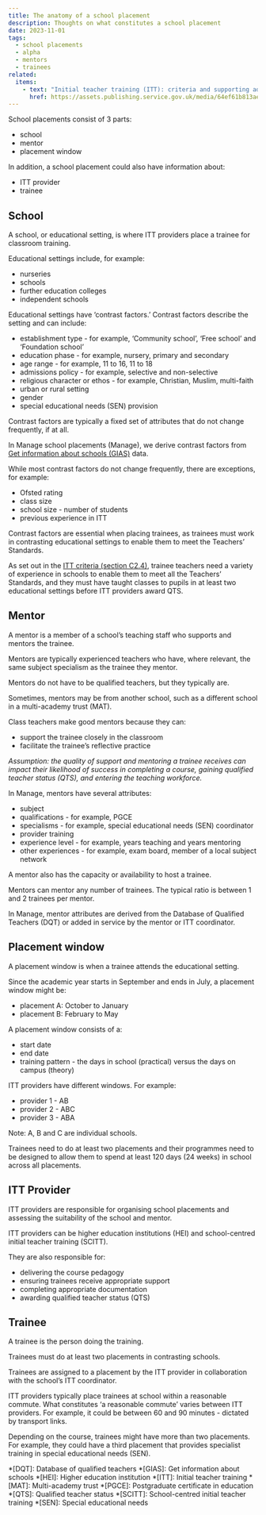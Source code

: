 ```yaml
---
title: The anatomy of a school placement
description: Thoughts on what constitutes a school placement
date: 2023-11-01
tags:
  - school placements
  - alpha
  - mentors
  - trainees
related:
  items:
    - text: "Initial teacher training (ITT): criteria and supporting advice (PDF)"
      href: https://assets.publishing.service.gov.uk/media/64ef61b813ae15000d6e30c1/Initial_teacher_training_criteria_and_supporting_advice_2024_to_2025.pdf
---
```


School placements consist of 3 parts:

- school
- mentor
- placement window

In addition, a school placement could also have information about:

- ITT provider
- trainee

## School

A school, or educational setting, is where ITT providers place a trainee for classroom training.

Educational settings include, for example:

- nurseries
- schools
- further education colleges
- independent schools

Educational settings have ‘contrast factors.’ Contrast factors describe the setting and can include:

- establishment type - for example, ‘Community school’, ‘Free school’ and ‘Foundation school’
- education phase - for example, nursery, primary and secondary
- age range - for example, 11 to 16, 11 to 18
- admissions policy - for example, selective and non-selective
- religious character or ethos - for example, Christian, Muslim, multi-faith
- urban or rural setting
- gender
- special educational needs (SEN) provision

Contrast factors are typically a fixed set of attributes that do not change frequently, if at all.

In Manage school placements (Manage), we derive contrast factors from [Get information about schools (GIAS)](https://get-information-schools.service.gov.uk/) data.

While most contrast factors do not change frequently, there are exceptions, for example:

- Ofsted rating
- class size
- school size - number of students
- previous experience in ITT

Contrast factors are essential when placing trainees, as trainees must work in contrasting educational settings to enable them to meet the Teachers’ Standards.

As set out in the [ITT criteria (section C2.4)](https://assets.publishing.service.gov.uk/media/64ef61b813ae15000d6e30c1/Initial_teacher_training_criteria_and_supporting_advice_2024_to_2025.pdf), trainee teachers need a variety of experience in schools to enable them to meet all the Teachers’ Standards, and they must have taught classes to pupils in at least two educational settings before ITT providers award QTS.

## Mentor

A mentor is a member of a school’s teaching staff who supports and mentors the trainee.

Mentors are typically experienced teachers who have, where relevant, the same subject specialism as the trainee they mentor.

Mentors do not have to be qualified teachers, but they typically are.

Sometimes, mentors may be from another school, such as a different school in a multi-academy trust (MAT).

Class teachers make good mentors because they can:

- support the trainee closely in the classroom
- facilitate the trainee’s reflective practice

_Assumption: the quality of support and mentoring a trainee receives can impact their likelihood of success in completing a course, gaining qualified teacher status (QTS), and entering the teaching workforce._

In Manage, mentors have several attributes:

- subject
- qualifications - for example, PGCE
- specialisms - for example, special educational needs (SEN) coordinator
- provider training
- experience level - for example, years teaching and years mentoring
- other experiences - for example, exam board, member of a local subject network

A mentor also has the capacity or availability to host a trainee.

Mentors can mentor any number of trainees. The typical ratio is between 1 and 2 trainees per mentor.

In Manage, mentor attributes are derived from the Database of Qualified Teachers (DQT) or added in service by the mentor or ITT coordinator.

## Placement window

A placement window is when a trainee attends the educational setting.

Since the academic year starts in September and ends in July, a placement window might be:

- placement A: October to January
- placement B: February to May

A placement window consists of a:

- start date
- end date
- training pattern - the days in school (practical) versus the days on campus (theory)

ITT providers have different windows. For example:

- provider 1 - AB
- provider 2 - ABC
- provider 3 - ABA

Note: A, B and C are individual schools.

Trainees need to do at least two placements and their programmes need to be designed to allow them to spend at least 120 days (24 weeks) in school across all placements.

## ITT Provider

ITT providers are responsible for organising school placements and assessing the suitability of the school and mentor.

ITT providers can be higher education institutions (HEI) and school-centred initial teacher training (SCITT).

They are also responsible for:

- delivering the course pedagogy
- ensuring trainees receive appropriate support
- completing appropriate documentation
- awarding qualified teacher status (QTS)

## Trainee

A trainee is the person doing the training.

Trainees must do at least two placements in contrasting schools.

Trainees are assigned to a placement by the ITT provider in collaboration with the school’s  ITT coordinator.

ITT providers typically place trainees at school within a reasonable commute. What constitutes ‘a reasonable commute’ varies between ITT providers. For example, it could be between 60 and 90 minutes - dictated by transport links.

Depending on the course, trainees might have more than two placements. For example, they could have a third placement that provides specialist training in special educational needs (SEN).

*[DQT]: Database of qualified teachers
*[GIAS]: Get information about schools
*[HEI]: Higher education institution
*[ITT]: Initial teacher training
*[MAT]: Multi-academy trust
*[PGCE]: Postgraduate certificate in education
*[QTS]: Qualified teacher status
*[SCITT]: School-centred initial teacher training
*[SEN]: Special educational needs
